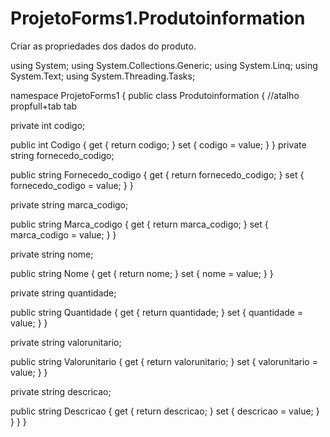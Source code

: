 # ProjetoForms1.Produtoinformation
Criar as propriedades dos dados do produto.

using System;
using System.Collections.Generic;
using System.Linq;
using System.Text;
using System.Threading.Tasks;

namespace ProjetoForms1
{
    public class Produtoinformation
    {
        //atalho propfull+tab tab

  private int codigo;

  public int Codigo
        {
            get { return codigo; }
            set { codigo = value; }
        }
        private string fornecedo_codigo;

  public string Fornecedo_codigo
        {
            get { return fornecedo_codigo; }
            set { fornecedo_codigo = value; }
        }

  private string marca_codigo;

  public string Marca_codigo
        {
            get { return marca_codigo; }
            set { marca_codigo = value; }
        }

  private string nome;

  public string Nome
        {
            get { return nome; }
            set { nome = value; }
        }

  private string quantidade;

  public string Quantidade
        {
            get { return quantidade; }
            set { quantidade = value; }
        }

  private string valorunitario;

  public string Valorunitario
        {
            get { return valorunitario; }
            set { valorunitario = value; }
        }

  private string descricao;

  public string Descricao
        {
            get { return descricao; }
            set { descricao = value; }
        }
    }
}
